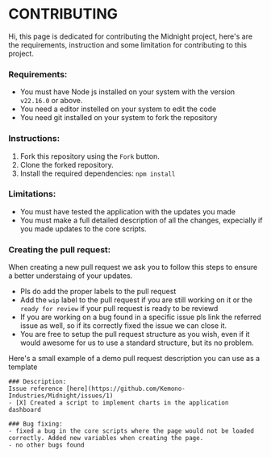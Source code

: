 # CONTRIBUTING
Hi, this page is dedicated for contributing the Midnight project, here's are the requirements, instruction and some limitation for contributing to this project.

### Requirements:
- You must have Node js installed on your system with the version `v22.16.0` or above.
- You need a editor instelled on your system to edit the code
- You need git installed on your system to fork the repository

### Instructions:
1. Fork this repository using the `Fork` button.
2. Clone the forked repository.
3. Install the required dependencies: `npm install`

### Limitations:
- You must have tested the application with the updates you made
- You must make a full detailed description of all the changes, expecially if you made updates to the core scripts.

### Creating the pull request:
When creating a new pull request we ask you to follow this steps to ensure a better understaing of your updates.
- Pls do add the proper labels to the pull request
- Add the `wip` label to the pull request if you are still working on it or the `ready for review` if your pull request is ready to be reviewd
- If you are working on a bug found in a specific issue pls link the referred issue as well, so if its correctly fixed the issue we can close it.
- You are free to setup the pull request structure as you wish, even if it would awesome for us to use a standard structure, but its no problem.

Here's a small example of a demo pull request description you can use as a template

```
### Description:
Issue reference [here](https://github.com/Kemono-Industries/Midnight/issues/1)
- [X] Created a script to implement charts in the application dashboard

### Bug fixing:
- fixed a bug in the core scripts where the page would not be loaded correctly. Added new variables when creating the page.
- no other bugs found
```
